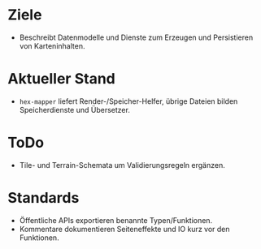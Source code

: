 # Ziele
- Beschreibt Datenmodelle und Dienste zum Erzeugen und Persistieren von Karteninhalten.

# Aktueller Stand
- `hex-mapper` liefert Render-/Speicher-Helfer, übrige Dateien bilden Speicherdienste und Übersetzer.

# ToDo
- Tile- und Terrain-Schemata um Validierungsregeln ergänzen.

# Standards
- Öffentliche APIs exportieren benannte Typen/Funktionen.
- Kommentare dokumentieren Seiteneffekte und IO kurz vor den Funktionen.
